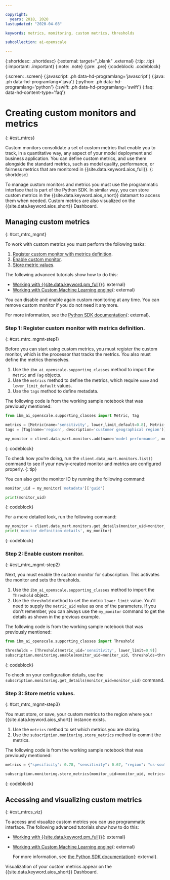 ```yaml
---

copyright:
  years: 2018, 2020
lastupdated: "2020-04-08"

keywords: metrics, monitoring, custom metrics, thresholds

subcollection: ai-openscale

---
```


{:shortdesc: .shortdesc}
{:external: target="_blank" .external}
{:tip: .tip}
{:important: .important}
{:note: .note}
{:pre: .pre}
{:codeblock: .codeblock}

{:screen: .screen}
{:javascript: .ph data-hd-programlang='javascript'}
{:java: .ph data-hd-programlang='java'}
{:python: .ph data-hd-programlang='python'}
{:swift: .ph data-hd-programlang='swift'}
{:faq: data-hd-content-type='faq'}

# Creating custom monitors and metrics
{: #cst_mtrcs}

Custom monitors consolidate a set of custom metrics that enable you to track, in a quantitative way, any aspect of your model deployment and business application. You can define custom metrics, and use them alongside the standard metrics, such as model quality, performance, or fairness metrics that are monitored in {{site.data.keyword.aios_full}}.
{: shortdesc}

To manage custom monitors and metrics you must use the programmatic interface that is part of the Python SDK. In similar way, you can store custom metrics in the {{site.data.keyword.aios_short}} datamart to access them when needed. Custom metrics are also visualized on the {{site.data.keyword.aios_short}} Dashboard.

## Managing custom metrics
{: #cst_mtrc_mgmt}

To work with custom metrics you must perform the following tasks:

1. [Register custom monitor with metrics definition](#cst_mtrc_mgmt-step1).
2. [Enable custom monitor](#cst_mtrc_mgmt-step2).
3. [Store metric values](#cst_mtrc_mgmt-step3).

The following advanced tutorials show how to do this:

- [Working with {{site.data.keyword.pm_full}}](https://github.com/pmservice/ai-openscale-tutorials/blob/master/notebooks/Watson%20OpenScale%20and%20Watson%20ML%20Engine.ipynb){: external}
- [Working with Custom Machine Learning engine](https://github.com/pmservice/ai-openscale-tutorials/blob/master/notebooks/AI%20OpenScale%20and%20Custom%20ML%20Engine.ipynb){: external}

You can disable and enable again custom monitoring at any time. You can remove custom monitor if you do not need it anymore.

For more information, see the [Python SDK documentation](http://ai-openscale-python-client.mybluemix.net/){: external}.


### Step 1: Register custom monitor with metrics definition.
{: #cst_mtrc_mgmt-step1}

Before you can start using custom metrics, you must register the custom monitor, which is the processor that tracks the metrics. You also must define the metrics themselves.

1. Use the `ibm_ai_openscale.supporting_classes` method to import the `Metric` and `Tag` objects.
2. Use the `metrics` method to define the metrics, which require `name` and `lower_limit_default` values.
3. Use the `tags` method to define metadata.

The following code is from the working sample notebook that was previously mentioned:

```python
from ibm_ai_openscale.supporting_classes import Metric, Tag

metrics = [Metric(name='sensitivity', lower_limit_default=0.8), Metric(name='specificity', lower_limit_default=0.75)]
tags = [Tag(name='region', description='customer geographical region')]

my_monitor = client.data_mart.monitors.add(name='model performance', metrics=metrics, tags=tags)
```
{: codeblock}

To check how you're doing, run the `client.data_mart.monitors.list()
` command to see if your newly-created monitor and metrics are configured properly.
{: tip}

You can also get the monitor ID by running the following command:

```python
monitor_uid = my_monitor['metadata']['guid']

print(monitor_uid)
```
{: codeblock}

For a more detailed look, run the following command:

```python
my_monitor = client.data_mart.monitors.get_details(monitor_uid=monitor_uid)
print('monitor definition details', my_monitor)
```
{: codeblock}


### Step 2: Enable custom monitor.
{: #cst_mtrc_mgmt-step2}

Next, you must enable the custom monitor for subscription. This activates the monitor and sets the thresholds.

1. Use the `ibm_ai_openscale.supporting_classes` method to import the `Threshold` object.
2. Use the `threshold` method to set the metric `lower_limit` value. You'll need to supply the `metric_uid` value as one of the parameters. If you don't remember, you can always use the `my_monitor` command to get the details as shown in the previous example.

The following code is from the working sample notebook that was previously mentioned:

```python
from ibm_ai_openscale.supporting_classes import Threshold

thresholds = [Threshold(metric_uid='sensitivity', lower_limit=0.9)]
subscription.monitoring.enable(monitor_uid=monitor_uid, thresholds=thresholds)
```
{: codeblock}

To check on your configuration details, use the `subscription.monitoring.get_details(monitor_uid=monitor_uid)` command.

### Step 3: Store metric values.
{: #cst_mtrc_mgmt-step3}

You must store, or save, your custom metrics to the region where your {{site.data.keyword.aios_short}} instance exists.

1. Use the `metrics` method to set which metrics you are storing.
2. Use the `subscription.monitoring.store_metrics` method to commit the metrics.

The following code is from the working sample notebook that was previously mentioned:

```python
metrics = {"specificity": 0.78, "sensitivity": 0.67, "region": "us-south"}

subscription.monitoring.store_metrics(monitor_uid=monitor_uid, metrics=metrics)
```
{: codeblock}

## Accessing and visualizing custom metrics
{: #cst_mtrcs_viz}

To access and visualize custom metrics you can use programmatic interface. The following advanced tutorials show how to do this:

- [Working with {{site.data.keyword.pm_full}}](https://github.com/pmservice/ai-openscale-tutorials/blob/master/notebooks/Watson%20OpenScale%20and%20Watson%20ML%20Engine.ipynb){: external}
- [Working with Custom Machine Learning engine](https://github.com/pmservice/ai-openscale-tutorials/blob/master/notebooks/AI%20OpenScale%20and%20Custom%20ML%20Engine.ipynb){: external}

   For more information, see [the Python SDK documentation](http://ai-openscale-python-client.mybluemix.net/){: external}.

Visualization of your custom metrics appear on the {{site.data.keyword.aios_short}} Dashboard.
